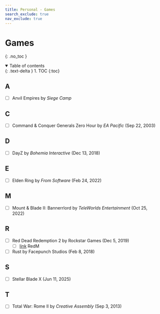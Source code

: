 ```yaml
---
title: Personal - Games
search_exclude: true
nav_exclude: true
---
```


<!-- prettier-ignore-start -->
# Games
{: .no_toc }

<details open markdown="block">
  <summary>
    Table of contents
  </summary>
  {: .text-delta }
1. TOC
{:toc}
</details>

<!-- prettier-ignore-end -->

## A

-   [ ] Anvil Empires by _Siege Camp_

## C

-   [ ] Command & Conquer Generals Zero Hour by _EA Pacific_ (Sep 22, 2003)

## D

-   [ ] DayZ by _Bohemia Interactive_ (Dec 13, 2018)

## E

-   [ ] Elden Ring by _From Software_ (Feb 24, 2022)

## M

-   [ ] Mount & Blade II: Bannerrlord by _TeleWorlds Entertainment_ (Oct 25, 2022)

## R

-   [ ] Red Dead Redemption 2 by Rockstar Games (Dec 5, 2019)
    -   [ ] [link](https://redm.net/) RedM
-   [ ] Rust by Facepunch Studios (Feb 8, 2018)

## S

-   [ ] Stellar Blade X (Jun 11, 2025)

## T

-   [ ] Total War: Rome II by _Creative Assembly_ (Sep 3, 2013)
